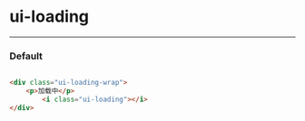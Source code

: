 # ui-loading

---

### Default

````html

<div class="ui-loading-wrap">
	<p>加载中</p>
      	<i class="ui-loading"></i>
</div>

````


